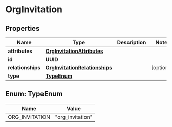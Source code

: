 

# OrgInvitation


## Properties

| Name | Type | Description | Notes |
|------------ | ------------- | ------------- | -------------|
|**attributes** | [**OrgInvitationAttributes**](OrgInvitationAttributes.md) |  |  |
|**id** | **UUID** |  |  |
|**relationships** | [**OrgInvitationRelationships**](OrgInvitationRelationships.md) |  |  [optional] |
|**type** | [**TypeEnum**](#TypeEnum) |  |  |



## Enum: TypeEnum

| Name | Value |
|---- | -----|
| ORG_INVITATION | &quot;org_invitation&quot; |



